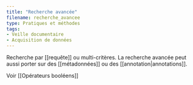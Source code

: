 ```yaml
---
title: "Recherche avancée"
filename: recherche_avancee
type: Pratiques et méthodes
tags:
- Veille documentaire
- Acquisition de données
---
```


Recherche par [[requête]] ou multi-critères. La recherche avancée peut aussi porter sur des [[métadonnées]] ou des [[annotation|annotations]].

Voir [[Opérateurs booléens]]

